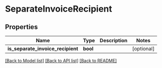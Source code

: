 # SeparateInvoiceRecipient

## Properties
Name | Type | Description | Notes
------------ | ------------- | ------------- | -------------
**is_separate_invoice_recipient** | **bool** |  | [optional] 

[[Back to Model list]](../README.md#documentation-for-models) [[Back to API list]](../README.md#documentation-for-api-endpoints) [[Back to README]](../README.md)


